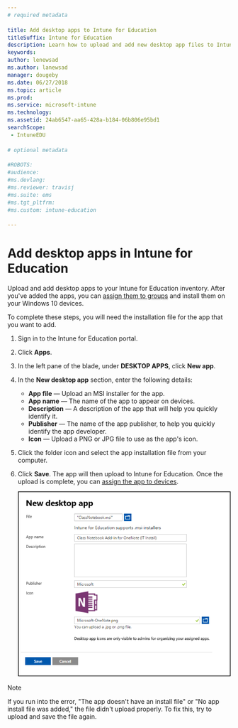 ```yaml
---
# required metadata

title: Add desktop apps to Intune for Education
titleSuffix: Intune for Education
description: Learn how to upload and add new desktop app files to Intune for Education.
keywords:
author: lenewsad
ms.author: lanewsad
manager: dougeby
ms.date: 06/27/2018
ms.topic: article
ms.prod:
ms.service: microsoft-intune
ms.technology:
ms.assetid: 24ab6547-aa65-428a-b184-06b806e95bd1
searchScope:
 - IntuneEDU

# optional metadata

#ROBOTS:
#audience:
#ms.devlang:
#ms.reviewer: travisj
#ms.suite: ems
#ms.tgt_pltfrm:
#ms.custom: intune-education

---
```


# Add desktop apps in Intune for Education

Upload and add desktop apps to your Intune for Education inventory. After you've added the apps, you can [assign them to groups](install-apps.md) and install them on your Windows 10 devices.  

To complete these steps, you will need the installation file for the app that you want to add.  

1. Sign in to the Intune for Education portal.
2. Click **Apps**.
3. In the left pane of the blade, under **DESKTOP APPS**, click **New app**.
4. In the **New desktop app** section, enter the following details:
   * **App file** — Upload an MSI installer for the app.
   * **App name** — The name of the app to appear on devices.
   * **Description** — A description of the app that will help you quickly identify it.
   * **Publisher** — The name of the app publisher, to help you quickly identify the app developer.
   * **Icon** — Upload a PNG or JPG file to use as the app's icon.
5. Click the folder icon and select the app installation file from your computer. 
6. Click **Save**. The app will then upload to Intune for Education. Once the upload is complete, you can [assign the app to devices](install-apps.md). 

   ![The add new desktop app screen, with all fields filled out for sample app, evernote.](./media/apps-004-filled-out-desktop-app.png)  

> [!NOTE]
> If you run into the error, "The app doesn't have an install file" or "No app install file was added," the file didn't upload properly. To fix this, try to upload and save the file again.
